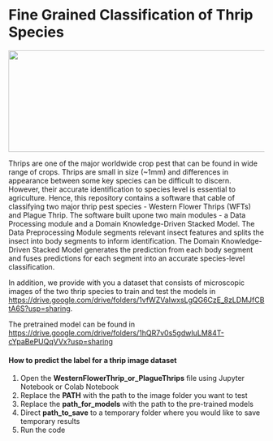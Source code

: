 # Fine Grained Classification of Thrip Species

<img src="https://user-images.githubusercontent.com/24618493/167328184-cdd07de5-fb2b-467e-9850-e6e00475e6e8.png" width="600" height="200">

Thrips are one of the major worldwide crop pest that can be found in wide range of crops. Thrips are small in size (~1mm) and differences in appearance between some key species can be difficult to discern. However, their accurate identification to species level is essential to agriculture. Hence, this repository contains a software that cable of classifying two major thrip pest species - Western Flower Thrips (WFTs) and Plague Thrip. The software built upone two main modules - a Data Processing module and a Domain Knowledge-Driven Stacked Model. The Data Preprocessing Module segments relevant insect features and splits the insect into body segments to inform identification. The Domain Knowledge-Driven Stacked Model generates the prediction from each body segment and fuses predictions for each segment into an accurate species-level classification. 

In addition, we provide with you a dataset that consists of microscopic images of the two thrip species to train and test the models in https://drive.google.com/drive/folders/1vfWZVaIwxsLgQG6CzE_8zLDMJfCBtA6S?usp=sharing. 

The pretrained model can be found in https://drive.google.com/drive/folders/1hQR7v0s5gdwIuLM84T-cYpaBePUQqVVx?usp=sharing

#### How to predict the label for a thrip image dataset
1. Open the **WesternFlowerThrip_or_PlagueThrips**  file using Jupyter Notebook or Colab Notebook
2. Replace the **PATH** with the path to the image folder you want to test
3. Replace the **path_for_models** with the path to the pre-trained models
4. Direct **path_to_save** to a temporary folder where you would like to save temporary results
5. Run the code

